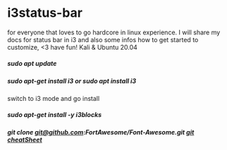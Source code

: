 # i3status-bar
for everyone that loves to go hardcore in linux experience. I will share my docs for status bar in i3 and also some infos how to get started to customize,   &lt;3 have fun! Kali  &amp; Ubuntu 20.04

##### sudo apt update
##### sudo apt-get install i3     or      sudo apt install i3 

switch to i3 mode and go install
##### sudo apt-get install -y i3blocks
##### git clone git@github.com:FortAwesome/Font-Awesome.git [git](https://github.com/FortAwesome/Font-Awesome) [cheatSheet](https://fontawesome.com/v4/cheatsheet/)
